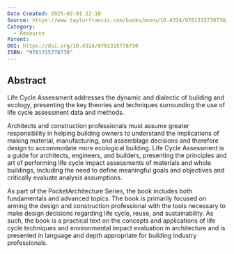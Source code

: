 ```yaml
---
Date Created: 2025-02-01 22:18
Source: https://www.taylorfrancis.com/books/mono/10.4324/9781315778730/life-cycle-assessment-kathrina-simonen
Category:
  - Resource
Parent: 
DOI: https://doi.org/10.4324/9781315778730
ISBN: "9781315778730"
---
```

## Abstract
Life Cycle Assessment addresses the dynamic and dialectic of building and ecology, presenting the key theories and techniques surrounding the use of life cycle assessment data and methods.

Architects and construction professionals must assume greater responsibility in helping building owners to understand the implications of making material, manufacturing, and assemblage decisions and therefore design to accommodate more ecological building. Life Cycle Assessment is a guide for architects, engineers, and builders, presenting the principles and art of performing life cycle impact assessments of materials and whole buildings, including the need to define meaningful goals and objectives and critically evaluate analysis assumptions.

As part of the PocketArchitecture Series, the book includes both fundamentals and advanced topics. The book is primarily focused on arming the design and construction professional with the tools necessary to make design decisions regarding life cycle, reuse, and sustainability. As such, the book is a practical text on the concepts and applications of life cycle techniques and environmental impact evaluation in architecture and is presented in language and depth appropriate for building industry professionals.
